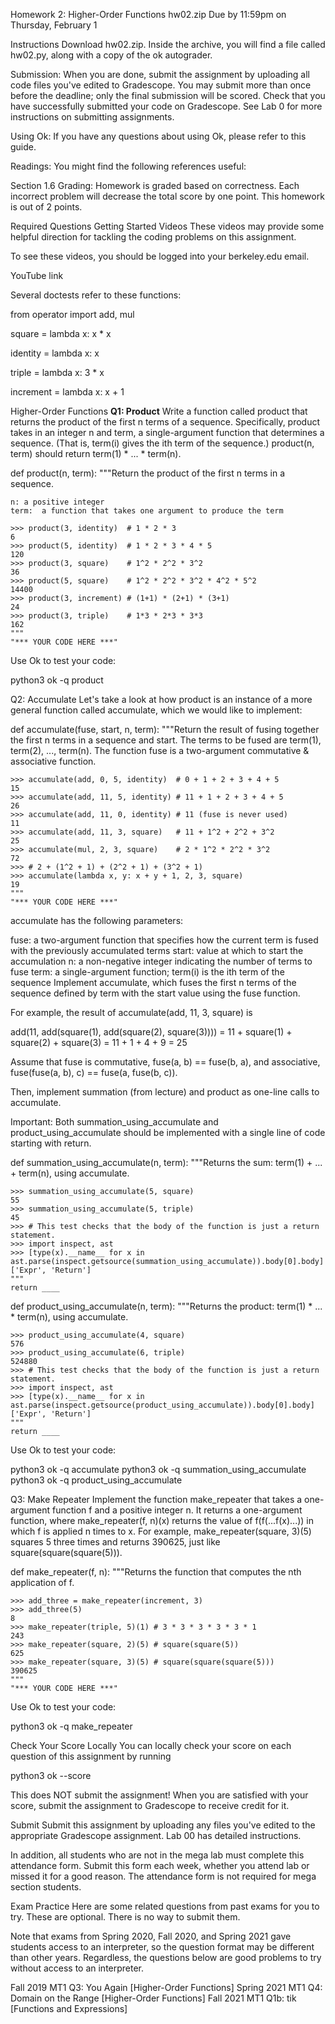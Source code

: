  Homework 2: Higher-Order Functions
hw02.zip
Due by 11:59pm on Thursday, February 1

Instructions
Download hw02.zip. Inside the archive, you will find a file called hw02.py, along with a copy of the ok autograder.

Submission: When you are done, submit the assignment by uploading all code files you've edited to Gradescope. You may submit more than once before the deadline; only the final submission will be scored. Check that you have successfully submitted your code on Gradescope. See Lab 0 for more instructions on submitting assignments.

Using Ok: If you have any questions about using Ok, please refer to this guide.

Readings: You might find the following references useful:

Section 1.6
Grading: Homework is graded based on correctness. Each incorrect problem will decrease the total score by one point. This homework is out of 2 points.

Required Questions
Getting Started Videos
These videos may provide some helpful direction for tackling the coding problems on this assignment.

To see these videos, you should be logged into your berkeley.edu email.

YouTube link

Several doctests refer to these functions:

from operator import add, mul

square = lambda x: x * x

identity = lambda x: x

triple = lambda x: 3 * x

increment = lambda x: x + 1

Higher-Order Functions
**Q1: Product**
Write a function called product that returns the product of the first n terms of a sequence. Specifically, product takes in an integer n and term, a single-argument function that determines a sequence. (That is, term(i) gives the ith term of the sequence.) product(n, term) should return term(1) * ... * term(n).

def product(n, term):
    """Return the product of the first n terms in a sequence.

    n: a positive integer
    term:  a function that takes one argument to produce the term
    
    >>> product(3, identity)  # 1 * 2 * 3
    6
    >>> product(5, identity)  # 1 * 2 * 3 * 4 * 5
    120
    >>> product(3, square)    # 1^2 * 2^2 * 3^2
    36
    >>> product(5, square)    # 1^2 * 2^2 * 3^2 * 4^2 * 5^2
    14400
    >>> product(3, increment) # (1+1) * (2+1) * (3+1)
    24
    >>> product(3, triple)    # 1*3 * 2*3 * 3*3
    162
    """
    "*** YOUR CODE HERE ***"


Use Ok to test your code:

python3 ok -q product

Q2: Accumulate
Let's take a look at how product is an instance of a more general function called accumulate, which we would like to implement:

def accumulate(fuse, start, n, term):
    """Return the result of fusing together the first n terms in a sequence 
    and start.  The terms to be fused are term(1), term(2), ..., term(n). 
    The function fuse is a two-argument commutative & associative function.

    >>> accumulate(add, 0, 5, identity)  # 0 + 1 + 2 + 3 + 4 + 5
    15
    >>> accumulate(add, 11, 5, identity) # 11 + 1 + 2 + 3 + 4 + 5
    26
    >>> accumulate(add, 11, 0, identity) # 11 (fuse is never used)
    11
    >>> accumulate(add, 11, 3, square)   # 11 + 1^2 + 2^2 + 3^2
    25
    >>> accumulate(mul, 2, 3, square)    # 2 * 1^2 * 2^2 * 3^2
    72
    >>> # 2 + (1^2 + 1) + (2^2 + 1) + (3^2 + 1)
    >>> accumulate(lambda x, y: x + y + 1, 2, 3, square)
    19
    """
    "*** YOUR CODE HERE ***"


accumulate has the following parameters:

fuse: a two-argument function that specifies how the current term is fused with the previously accumulated terms
start: value at which to start the accumulation
n: a non-negative integer indicating the number of terms to fuse
term: a single-argument function; term(i) is the ith term of the sequence
Implement accumulate, which fuses the first n terms of the sequence defined by term with the start value using the fuse function.

For example, the result of accumulate(add, 11, 3, square) is

add(11,  add(square(1), add(square(2),  square(3)))) =
    11 +     square(1) +    square(2) + square(3)    =
    11 +     1         +    4         + 9            = 25

Assume that fuse is commutative, fuse(a, b) == fuse(b, a), and associative, fuse(fuse(a, b), c) == fuse(a, fuse(b, c)).

Then, implement summation (from lecture) and product as one-line calls to accumulate.

Important: Both summation_using_accumulate and product_using_accumulate should be implemented with a single line of code starting with return.

def summation_using_accumulate(n, term):
    """Returns the sum: term(1) + ... + term(n), using accumulate.

    >>> summation_using_accumulate(5, square)
    55
    >>> summation_using_accumulate(5, triple)
    45
    >>> # This test checks that the body of the function is just a return statement.
    >>> import inspect, ast
    >>> [type(x).__name__ for x in ast.parse(inspect.getsource(summation_using_accumulate)).body[0].body]
    ['Expr', 'Return']
    """
    return ____

def product_using_accumulate(n, term):
    """Returns the product: term(1) * ... * term(n), using accumulate.

    >>> product_using_accumulate(4, square)
    576
    >>> product_using_accumulate(6, triple)
    524880
    >>> # This test checks that the body of the function is just a return statement.
    >>> import inspect, ast
    >>> [type(x).__name__ for x in ast.parse(inspect.getsource(product_using_accumulate)).body[0].body]
    ['Expr', 'Return']
    """
    return ____


Use Ok to test your code:

python3 ok -q accumulate
python3 ok -q summation_using_accumulate
python3 ok -q product_using_accumulate

Q3: Make Repeater
Implement the function make_repeater that takes a one-argument function f and a positive integer n. It returns a one-argument function, where make_repeater(f, n)(x) returns the value of f(f(...f(x)...)) in which f is applied n times to x. For example, make_repeater(square, 3)(5) squares 5 three times and returns 390625, just like square(square(square(5))).

def make_repeater(f, n):
    """Returns the function that computes the nth application of f.

    >>> add_three = make_repeater(increment, 3)
    >>> add_three(5)
    8
    >>> make_repeater(triple, 5)(1) # 3 * 3 * 3 * 3 * 3 * 1
    243
    >>> make_repeater(square, 2)(5) # square(square(5))
    625
    >>> make_repeater(square, 3)(5) # square(square(square(5)))
    390625
    """
    "*** YOUR CODE HERE ***"


Use Ok to test your code:

python3 ok -q make_repeater

Check Your Score Locally
You can locally check your score on each question of this assignment by running

python3 ok --score

This does NOT submit the assignment! When you are satisfied with your score, submit the assignment to Gradescope to receive credit for it.

Submit
Submit this assignment by uploading any files you've edited to the appropriate Gradescope assignment. Lab 00 has detailed instructions.

In addition, all students who are not in the mega lab must complete this attendance form. Submit this form each week, whether you attend lab or missed it for a good reason. The attendance form is not required for mega section students.

Exam Practice
Here are some related questions from past exams for you to try. These are optional. There is no way to submit them.

Note that exams from Spring 2020, Fall 2020, and Spring 2021 gave students access to an interpreter, so the question format may be different than other years. Regardless, the questions below are good problems to try without access to an interpreter.

Fall 2019 MT1 Q3: You Again [Higher-Order Functions]
Spring 2021 MT1 Q4: Domain on the Range [Higher-Order Functions]
Fall 2021 MT1 Q1b: tik [Functions and Expressions]
